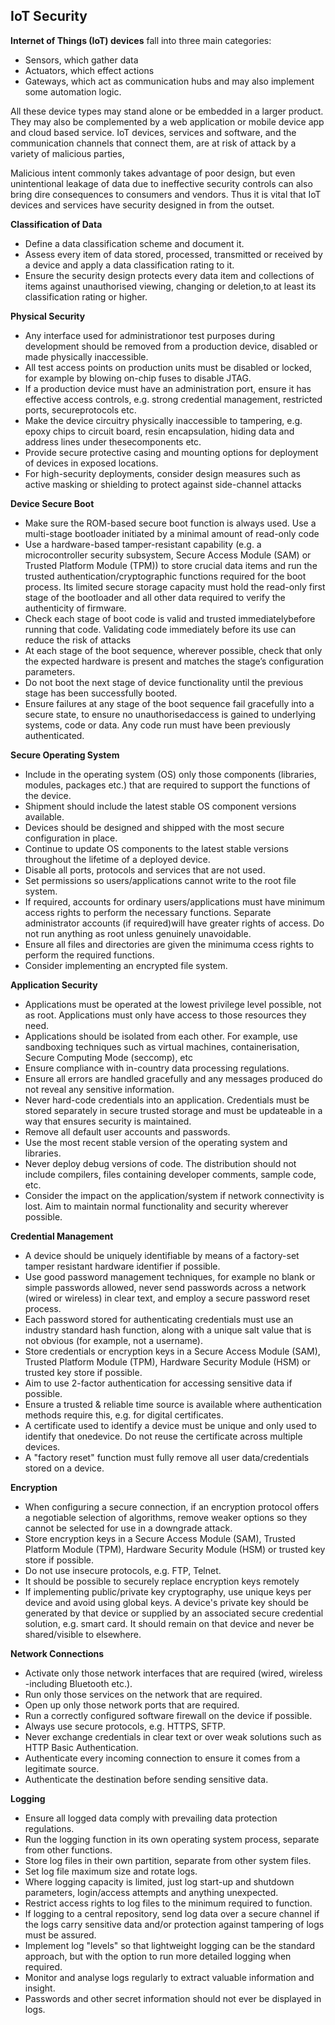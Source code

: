 ## IoT Security

**Internet of Things (IoT) devices** fall into three main categories:

* Sensors, which gather data
* Actuators, which effect actions
* Gateways, which act as communication hubs and may also implement some 
automation logic.

All these device types may stand alone or be embedded in a larger product. They may also be complemented by a web application or mobile device app and cloud based service.
IoT devices, services and software, and the communication  channels that connect them, are at risk of attack by a variety of malicious parties,

Malicious intent commonly takes advantage of poor design, but even unintentional leakage of data due to ineffective security controls can also bring dire consequences to consumers and vendors. Thus it is vital that IoT devices and services have security designed in from the outset.


**Classification of Data**

* Define a data classification scheme and document it. 
* Assess every item of data stored, processed, transmitted or received by a device and apply a data classification rating to it.
* Ensure the security design protects every data item and collections of items against unauthorised viewing, changing or deletion,to at least its classification rating or higher.


**Physical Security**

* Any interface used for administrationor test purposes during development should be removed from a production device, disabled or made physically inaccessible.
* All test access points on production units must be disabled or locked, for example by blowing on-chip fuses to disable JTAG.
* If a production device must have an administration port, ensure it has effective access controls, e.g. strong credential management, restricted ports, secureprotocols etc.
* Make the device circuitry physically inaccessible to tampering, e.g. epoxy chips to circuit board, resin encapsulation, hiding data and address lines under thesecomponents etc.
* Provide secure protective casing and mounting options for deployment of devices in exposed locations.
* For high-security deployments, consider design measures such as active masking or shielding to protect against side-channel attacks


**Device Secure Boot**

* Make sure the ROM-based secure boot function is always used. Use a multi-stage bootloader initiated by a minimal amount of read-only code 
* Use a hardware-based tamper-resistant capability (e.g. a microcontroller security subsystem, Secure Access Module (SAM) or Trusted Platform Module (TPM)) to store crucial data items and run the trusted authentication/cryptographic functions required for the boot process. Its limited secure storage capacity must hold the read-only first stage of the bootloader and all other data required to verify the authenticity of firmware.
* Check each stage of boot code is valid and trusted immediatelybefore running that code. Validating code immediately before its use can reduce the risk of attacks 
* At each stage of the boot sequence, wherever possible, check that only the expected hardware is present and matches the stage’s configuration parameters.
* Do not boot the next stage of device functionality until the previous stage has been successfully booted.
* Ensure failures at any stage of the boot sequence fail gracefully into a secure state, to ensure no unauthorisedaccess is gained to underlying systems, code or data. Any code run must have been previously authenticated.


**Secure Operating System**


* Include in the operating system (OS) only those components (libraries, modules, packages etc.) that are required to support the functions of the device.
* Shipment should include the latest stable OS component versions available.
* Devices should be designed and shipped with the most secure configuration in place. 
* Continue to update OS components to the latest stable versions throughout the lifetime of a deployed device.
* Disable all ports, protocols and services that are not used.
* Set permissions so users/applications cannot write to the root file system.
* If required, accounts for ordinary users/applications must have minimum access rights to perform the necessary functions. Separate administrator accounts (if required)will have greater rights of access. Do not run anything as root unless genuinely unavoidable.
* Ensure all files and directories are given the minimuma ccess rights to perform the required functions.
* Consider implementing an encrypted file system.


**Application Security**


* Applications must be operated at the lowest privilege level possible, not as root. Applications must only have access to those resources they need. 
* Applications should be isolated from each other. For example, use sandboxing techniques such as virtual machines, containerisation, Secure Computing Mode (seccomp), etc
* Ensure compliance with in-country data processing regulations.
* Ensure all errors are handled gracefully and any messages produced do not reveal any sensitive information.
* Never hard-code credentials into an application. Credentials must be stored separately in secure trusted storage and must be updateable in a way that ensures security is maintained.
* Remove all default user accounts and passwords.
* Use the most recent stable version of the operating system and libraries.
* Never deploy debug versions of code. The distribution should not include compilers, files containing developer comments, sample code, etc.
* Consider the impact on the application/system if network connectivity is lost. Aim to maintain  normal functionality and security wherever possible.


**Credential Management**

* A device should be uniquely identifiable by means of a factory-set tamper resistant hardware identifier if possible.
* Use good password management techniques, for example no blank or simple passwords allowed,  never send passwords across a network (wired or wireless) in clear text, and employ a secure password reset process.
* Each password stored for authenticating credentials must use an industry standard hash function, along with a unique salt value that is not obvious (for example, not a username). 
* Store credentials or encryption keys in a Secure Access Module (SAM), Trusted Platform Module  (TPM), Hardware Security Module (HSM) or trusted key store if possible.
* Aim to use 2-factor authentication for accessing sensitive data if possible.
* Ensure a trusted & reliable time source is available where authentication methods require this, e.g. for digital certificates.
* A certificate used to identify a device must be unique and only used to identify that onedevice. Do not reuse the certificate across multiple devices.
* A "factory reset" function must fully remove all user data/credentials stored on a device.


**Encryption**

* When configuring a secure connection, if an encryption protocol offers a negotiable selection of algorithms, remove weaker options so they cannot be selected for use in a downgrade attack.
* Store encryption keys in a Secure Access Module (SAM), Trusted Platform Module (TPM), Hardware Security Module (HSM) or trusted key store if possible.
* Do not use insecure protocols, e.g. FTP, Telnet.
* It should be possible to securely replace encryption keys remotely
* If implementing public/private key cryptography, use unique keys per device and avoid using global keys. A device's private key should be generated by that device or supplied by an associated secure credential solution, e.g. smart card. It should remain on that  device and never be shared/visible to elsewhere. 


**Network Connections**

* Activate only those network interfaces that are required (wired, wireless -including Bluetooth etc.).
* Run only those services on the network that are required.
* Open up only those network ports that are required.
* Run a correctly configured software firewall on the device if possible.
* Always use secure protocols, e.g. HTTPS, SFTP.
* Never exchange credentials in clear text or over weak solutions such as HTTP Basic Authentication.
* Authenticate every incoming connection to ensure it comes from a legitimate source.
* Authenticate the destination before sending sensitive data.


**Logging**

* Ensure all logged data comply with prevailing data protection regulations.
* Run the logging function in its own operating system process, separate from other functions.
* Store log files in their own partition, separate from other system files.
* Set log file maximum size and rotate logs.
* Where logging capacity is limited, just log start-up and shutdown parameters, login/access attempts and anything unexpected.
* Restrict access rights to log files to the minimum required to function.
* If logging to a central repository, send log data over a secure channel if the logs carry sensitive data and/or protection against tampering of logs must be assured.
* Implement log "levels" so that lightweight logging can be the standard approach, but with the option to run more detailed logging when required.
* Monitor and analyse logs regularly to extract valuable information and insight.
* Passwords and other secret information should not ever be displayed in logs.